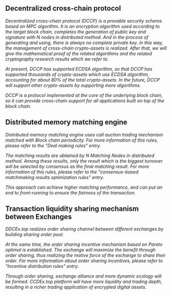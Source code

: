 ## Decentralized cross-chain protocol

*Decentralized cross-chain protocol (DCCP) is a provable security scheme based on MPC algorithm. It is an encryption algorithm used according to the target block chain, completes the generation of public key and signature with N nodes in distributed method. And in the process of generating and using, there is always no complete private key. In this way, the management of cross-chain crypto-assets is realized. After that, we will give the mathematical proof of the related algorithms and the related cryptography research results which we refer to.*

*At present, DCCP has supported ECDSA algorithm, so that DCCP has supported thousands of crypto-assets which use ECDSA algorithm, accounting for about 80% of the total crypto-assets. In the future, DCCP will support other crypto-assets by supporting more algorithms.*

*DCCP is a protocol implemented at the core of the underlying block chain, so it can provide cross-chain support for all applications built on top of the block chain.*

## Distributed memory matching engine
*Distributed memory matching engine uses call auction trading mechanism matched with Block chain periodicity. For more information of this rules, please refer to the "Deal making rules" entry.*

*The matching results are obtained by N Matching Nodes in distributed method. Among these results, only the result which is the biggest turnover will be selected by consensus as the final matching result. For more information of this rules, please refer to the "consensus-based matchmaking results optimization rules" entry.*

*This approach can achieve higher matching performance, and can put an end to front-running to ensure the fairness of the transaction.*

## Transaction liquidity sharing mechanism between Exchanges
*DDCEx.top realizes order sharing channel between different exchanges by building sharing order pool.*

*At the same time, the order sharing incentive mechanism based on Pareto optimal is established. The exchange will maximize the benefit through order sharing, thus realizing the motive force of the exchange to share their order. For more information about order sharing incentives, please refer to "Incentive distribution rules" entry.*

*Through order sharing, exchange alliance and more dynamic ecology will be formed. CCDEx.top platform will have more liquidity and trading depth, resulting in a richer trading application of encrypted digital assets.*
